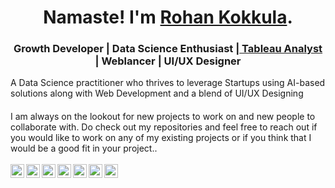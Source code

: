 <h1 align="center"> Namaste! I'm <a href="https://in.linkedin.com/in/rohankokkula"><b>Rohan Kokkula</b></a>.
<h3 align="center">Growth Developer | Data Science Enthusiast |<a href="https://public.tableau.com/profile/rohan.kokkula#!/"><b> Tableau Analyst</b></a> | Weblancer | UI/UX Designer </h3></h1>
A Data Science practitioner who thrives to leverage Startups using AI-based solutions along with Web Development and a blend of UI/UX Designing</h3>
<h4></h4>
I am always on the lookout for new projects to work on and new people to collaborate with. Do check out my repositories and feel free to reach out if you would like to work on any of my existing projects or if you think that I would be a good fit in your project..
<br>
<br>





<a href="https://in.linkedin.com/in/rohankokkula" target="_blank">
  <img align="left" alt="Rohan Kokkula | Twitter" width="22px" src="https://cdn.jsdelivr.net/npm/simple-icons@v3/icons/linkedin.svg" />
</a>
<a href="mailto:rohankokkula01@gmail.com" target="_blank">
  <img align="left" alt="Mail me" width="22px" src="https://cdn.jsdelivr.net/npm/simple-icons@v3/icons/gmail.svg" />
</a>
<a href="https://www.instagram.com/soberohan/" target="_blank">
  <img align="left" alt="Rohan's Instagram" width="22px" src="https://cdn.jsdelivr.net/npm/simple-icons@v3/icons/instagram.svg" />
</a>
<a href="https://www.youtube.com/c/rohanalytics/" target="_blank">
  <img align="left" alt="Rohan's youtube" width="22px" src="https://cdn.jsdelivr.net/npm/simple-icons@v3/icons/youtube.svg" />
</a>
<a href="https://twitter.com/rohankokkula3" target="_blank">
  <img align="left" alt="Rohan Kokkula | twitter" width="22px" src="https://cdn.jsdelivr.net/npm/simple-icons@v3/icons/twitter.svg" />
</a>
<a href="https://www.youtube.com/c/rohanalytics/" target="_blank">
  <img align="left" alt="Rohan's youtube" width="22px" src="https://cdn.jsdelivr.net/npm/simple-icons@v3/icons/kaggle.svg" />
</a>
<a href="https://public.tableau.com/profile/rohan.kokkula#!/" target="_blank">
  <img align="left" alt="Rohan Kokkula | Tableay" width="22px" src="https://cdn.jsdelivr.net/npm/simple-icons@v3/icons/tableau.svg" />
</a>
<br>


